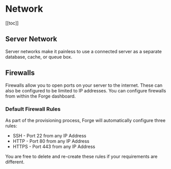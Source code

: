 # Network

[[toc]]

## Server Network

Server networks make it painless to use a connected server as a separate database, cache, or queue box.

## Firewalls

Firewalls allow you to open ports on your server to the internet. These can also be configured to be limited to IP addresses. You can configure firewalls from within the Forge dashboard.

### Default Firewall Rules

As part of the provisioning process, Forge will automatically configure three rules:

- SSH - Port 22 from any IP Address
- HTTP - Port 80 from any IP Address
- HTTPS - Port 443 from any IP Address

You are free to delete and re-create these rules if your requirements are different.